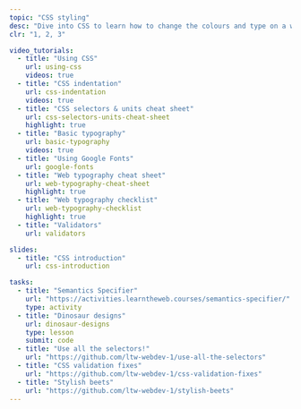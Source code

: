 ```yaml
---
topic: "CSS styling"
desc: "Dive into CSS to learn how to change the colours and type on a website."
clr: "1, 2, 3"

video_tutorials:
  - title: "Using CSS"
    url: using-css
    videos: true
  - title: "CSS indentation"
    url: css-indentation
    videos: true
  - title: "CSS selectors & units cheat sheet"
    url: css-selectors-units-cheat-sheet
    highlight: true
  - title: "Basic typography"
    url: basic-typography
    videos: true
  - title: "Using Google Fonts"
    url: google-fonts
  - title: "Web typography cheat sheet"
    url: web-typography-cheat-sheet
    highlight: true
  - title: "Web typography checklist"
    url: web-typography-checklist
    highlight: true
  - title: "Validators"
    url: validators

slides:
  - title: "CSS introduction"
    url: css-introduction

tasks:
  - title: "Semantics Specifier"
    url: "https://activities.learntheweb.courses/semantics-specifier/"
    type: activity
  - title: "Dinosaur designs"
    url: dinosaur-designs
    type: lesson
    submit: code
  - title: "Use all the selectors!"
    url: "https://github.com/ltw-webdev-1/use-all-the-selectors"
  - title: "CSS validation fixes"
    url: "https://github.com/ltw-webdev-1/css-validation-fixes"
  - title: "Stylish beets"
    url: "https://github.com/ltw-webdev-1/stylish-beets"
---
```

